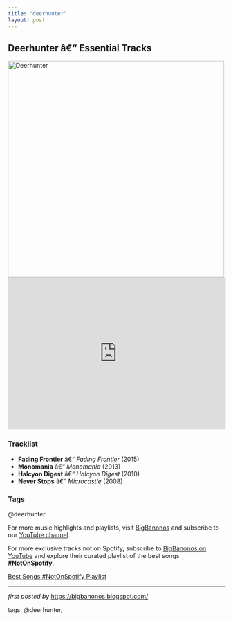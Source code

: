 ```yaml
---
title: "deerhunter"
layout: post
---
```

<h2>Deerhunter â€“ Essential Tracks</h2> <div > <img src="https://snworksceo.imgix.net/ame-egl/2e8f6207-6cd3-4f46-9b37-f996958cdb28.sized-1000x1000.jpg?w=1000" alt="Deerhunter" width="500" />
</div> <iframe src="https://open.spotify.com/embed/playlist/5LcXJtFqi7KcTJxtz60T3d?utm_source=generator" width="100%" height="352" frameborder="0" allow="autoplay; clipboard-write; encrypted-media; fullscreen; picture-in-picture" loading="lazy"></iframe> <h3>Tracklist</h3>
<ul> <li><strong>Fading Frontier</strong> â€“ <em>Fading Frontier</em> (2015)</li> <li><strong>Monomania</strong> â€“ <em>Monomania</em> (2013)</li> <li><strong>Halcyon Digest</strong> â€“ <em>Halcyon Digest</em> (2010)</li> <li><strong>Never Stops</strong> â€“ <em>Microcastle</em> (2008)</li>
</ul> <h3>Tags</h3>
<p>@deerhunter</p> <p>For more music highlights and playlists, visit <a href="https://bigbanonos.blogspot.com/" target="_blank">BigBanonos</a> and subscribe to our <a href="https://www.youtube.com/@BigBanonos" target="_blank">YouTube channel</a>.</p>


<!--Subscribe and Playlist Links-->
<div>
    <p>For more exclusive tracks not on Spotify, subscribe to <a href="https://www.youtube.com/@BigBanonos" target="_blank">BigBanonos on YouTube</a> and explore their curated playlist of the best songs <strong>#NotOnSpotify</strong>.</p>
    <p><a href="https://www.youtube.com/playlist?list=PLtuNtuTatqI0kFahUCbtbfenC_ET5O_tr" target="_blank">Best Songs #NotOnSpotify Playlist<br /></a></p></div>

<hr />

<p><em>first posted by</em> <a href="https://bigbanonos.blogspot.com/" rel="noopener" target="_new">https://bigbanonos.blogspot.com/</a></p>

<p>tags: @deerhunter,</p>
